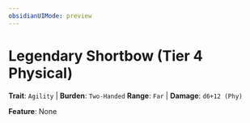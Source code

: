 ```yaml
---
obsidianUIMode: preview
---
```

# Legendary Shortbow (Tier 4 Physical)

**Trait**: `Agility` | **Burden**: `Two-Handed`
**Range**: `Far` | **Damage**: `d6+12 (Phy)`

**Feature**: None
